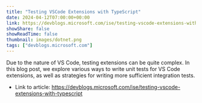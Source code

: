 ```yaml
---
title: "Testing VSCode Extensions with TypeScript"
date: 2024-04-12T07:00:00+00:00
link: https://devblogs.microsoft.com/ise/testing-vscode-extensions-with-typescript
showShare: false
showReadTime: false
thumbnail: images/dotnet.png
tags: ["devblogs.microsoft.com"]
---
```

Due to the nature of VS Code, testing extensions can be quite complex. In this blog post, we explore various ways to write unit tests for VS Code extensions, as well as strategies for writing more sufficient integration tests.

- Link to article: https://devblogs.microsoft.com/ise/testing-vscode-extensions-with-typescript